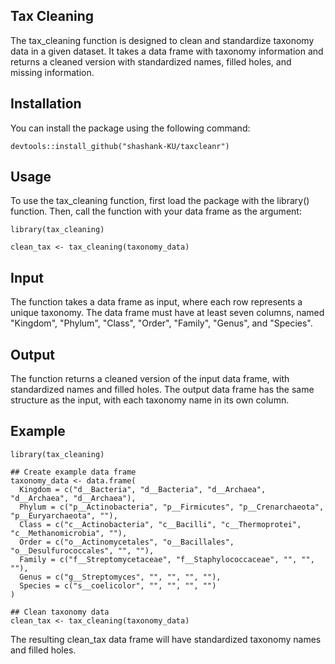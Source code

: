 ## Tax Cleaning
The tax_cleaning function is designed to clean and standardize taxonomy data in a given dataset. It takes a data frame with taxonomy information and returns a cleaned version with standardized names, filled holes, and missing information.

## Installation
You can install the package using the following command:
```
devtools::install_github("shashank-KU/taxcleanr")
```

## Usage
To use the tax_cleaning function, first load the package with the library() function. Then, call the function with your data frame as the argument:
```
library(tax_cleaning)

clean_tax <- tax_cleaning(taxonomy_data)
```
## Input
The function takes a data frame as input, where each row represents a unique taxonomy. The data frame must have at least seven columns, named "Kingdom", "Phylum", "Class", "Order", "Family", "Genus", and "Species".

## Output
The function returns a cleaned version of the input data frame, with standardized names and filled holes. The output data frame has the same structure as the input, with each taxonomy name in its own column.

## Example
```
library(tax_cleaning)

## Create example data frame
taxonomy_data <- data.frame(
  Kingdom = c("d__Bacteria", "d__Bacteria", "d__Archaea", "d__Archaea", "d__Archaea"),
  Phylum = c("p__Actinobacteria", "p__Firmicutes", "p__Crenarchaeota", "p__Euryarchaeota", ""),
  Class = c("c__Actinobacteria", "c__Bacilli", "c__Thermoprotei", "c__Methanomicrobia", ""),
  Order = c("o__Actinomycetales", "o__Bacillales", "o__Desulfurococcales", "", ""),
  Family = c("f__Streptomycetaceae", "f__Staphylococcaceae", "", "", ""),
  Genus = c("g__Streptomyces", "", "", "", ""),
  Species = c("s__coelicolor", "", "", "", "")
)

## Clean taxonomy data
clean_tax <- tax_cleaning(taxonomy_data)
```

The resulting clean_tax data frame will have standardized taxonomy names and filled holes.
